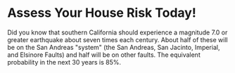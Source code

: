 # Assess Your House Risk Today!

Did you know that southern California should experience a magnitude 7.0 or greater earthquake about seven times each century. About half of these will be on the San Andreas "system" (the San Andreas, San Jacinto, Imperial, and Elsinore Faults) and half will be on other faults. The equivalent probability in the next 30 years is 85%.